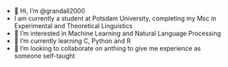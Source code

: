 - 👋 Hi, I’m @grandall2000
- I am currently a student at Potsdam University,
  completing my Msc in Experimental and Theoretical Linguistics
- 👀 I’m interested in Machine Learning and Natural Language Processing
- 🌱 I’m currently learning C, Python and R
- 💞️ I’m looking to collaborate on anthing to give me experience as someone self-taught

<!---
grandall2000/grandall2000 is a ✨ special ✨ repository because its `README.md` (this file) appears on your GitHub profile.
You can click the Preview link to take a look at your changes.
--->
